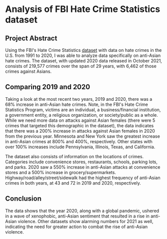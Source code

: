 # Analysis of FBI Hate Crime Statistics dataset

## Project Abstract
Using the FBI's Hate Crime Statistics [dataset](https://crime-data-explorer.fr.cloud.gov/pages/downloads#datasets) with data on hate crimes in the U.S. from 1991 to 2020, I was able to analyze data specifically on anti-Asian hate crimes. The dataset, with updated 2020 data released in October 2021, consists of 219,577 crimes over the span of 29 years, with 6,462 of those crimes against Asians. 

## Comparing 2019 and 2020

Taking a look at the most recent two years, 2019 and 2020, there was a 68% increase in anti-Asian hate crimes. Note, in the FBI's Hate Crime Statistics Program, victims are an individual, a business/financial institution, a government entity, a religious organization, or society/public as a whole. While we need more data on attacks against Asian females (there were 5 crimes that targeted this demographic in the dataset), the data indicates that there was a 200% increase in attacks against Asian females in 2020 from the previous year. Minnesota and New York saw the greatest increase in anti-Asian crimes at 800% and 400%, respectively. Other states with over 100% increases include Pennsylvania, Illinois, Texas, and California. 

The dataset also consists of information on the locations of crimes. Categories include convenience stores, restaurants, schools, parking lots, and parks. 2020 saw a 550% increase in anti-Asian attacks at convenience stores and a 500% increase in grocery/supermarkets. Highway/road/alley/street/sidewalk had the highest frequency of anti-Asian crimes in both years, at 43 and 72 in 2019 and 2020, respectively.

## Conclusion

The data shows that the year 2020, along with a global pandemic, ushered in a wave of xenophobic, anti-Asian sentiment that resulted in a rise in anti-Asian violence. Other datasets show alarming numbers for 2021 as well, indicating the need for greater action to combat the rise of anti-Asian violence.
